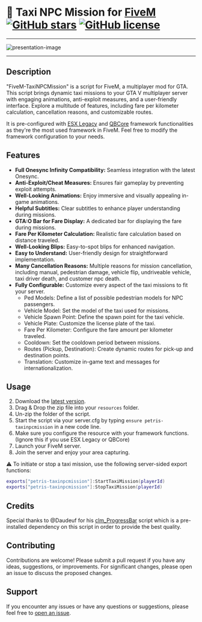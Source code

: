 # 🚕 Taxi NPC Mission for [FiveM](https://fivem.net/) [![GitHub stars](https://img.shields.io/github/stars/PetrisGR/FiveM-TaxiNPCMission.svg)](https://github.com/PetrisGR/FiveM-TaxiNPCMission/stargazers) [![GitHub license](https://img.shields.io/github/license/PetrisGR/FiveM-TaxiNPCMission.svg)](https://github.com/PetrisGR/FiveM-TaxiNPCMission/blob/master/LICENSE)

---

![presentation-image](https://github.com/PetrisGR/FiveM-TaxiNPCMission/assets/121623120/f06a752f-c3d8-46c5-b302-f74eea4f3a1e)

---

## Description

"FiveM-TaxiNPCMission" is a script for FiveM, a multiplayer mod for GTA. This script brings dynamic taxi missions to your GTA V multiplayer server with engaging animations, anti-exploit measures, and a user-friendly interface. Explore a multitude of features, including fare per kilometer calculation, cancellation reasons, and customizable routes.

It is pre-configured with [ESX Legacy](https://github.com/esx-framework/esx_core) and [QBCore](https://github.com/qbcore-framework/qb-core) framework functionalities as they're the most used framework in FiveM. Feel free to modify the framework configuration to your needs.

## Features

- **Full Onesync Infinity Compatibility:** Seamless integration with the latest Onesync.
- **Anti-Exploit/Cheat Measures:** Ensures fair gameplay by preventing exploit attempts.
- **Well-Looking Animations:** Enjoy immersive and visually appealing in-game animations.
- **Helpful Subtitles:** Clear subtitles to enhance player understanding during missions.
- **GTA:O Bar for Fare Display:** A dedicated bar for displaying the fare during missions.
- **Fare Per Kilometer Calculation:** Realistic fare calculation based on distance traveled.
- **Well-Looking Blips:** Easy-to-spot blips for enhanced navigation.
- **Easy to Understand:** User-friendly design for straightforward implementation.
- **Many Cancellation Reasons:** Multiple reasons for mission cancellation, including manual, pedestrian damage, vehicle flip, undriveable vehicle, taxi driver death, and customer npc death.
- **Fully Configurable:** Customize every aspect of the taxi missions to fit your server.
    - Ped Models: Define a list of possible pedestrian models for NPC passengers.
    - Vehicle Model: Set the model of the taxi used for missions.
    - Vehicle Spawn Point: Define the spawn point for the taxi vehicle.
    - Vehicle Plate: Customize the license plate of the taxi.
    - Fare Per Kilometer: Configure the fare amount per kilometer traveled.
    - Cooldown: Set the cooldown period between missions.
    - Routes (Pickup, Destination): Create dynamic routes for pick-up and destination points.
    - Translation: Customize in-game text and messages for internationalization.


## Usage

2. Download the [latest version](https://github.com/PetrisGR/FiveM-CaptureTheArea/releases/latest/download/petris-taxinpcmission.zip).
3. Drag & Drop the zip file into your `resources` folder.
4. Un-zip the folder of the script.
5. Start the script via your server.cfg by typing `ensure petris-taxinpcmission` in a new code line.  
6. Make sure you configure the resource with your framework functions. (Ignore this if you use ESX Legacy or QBCore)
7. Launch your FiveM server.
8. Join the server and enjoy your area capturing.

⚠️ To initiate or stop a taxi mission, use the following server-sided export functions:

```lua
exports["petris-taxinpcmission"]:StartTaxiMission(playerId)
exports["petris-taxinpcmission"]:StopTaxiMission(playerId)
```

## Credits

Special thanks to @Daudeuf for his [clm_ProgressBar](https://github.com/Daudeuf/clm_ProgressBar) script which is a pre-installed dependency on this script in order to provide the best quality.

## Contributing

Contributions are welcome! Please submit a pull request if you have any ideas, suggestions, or improvements. For significant changes, please open an issue to discuss the proposed changes.

## Support

If you encounter any issues or have any questions or suggestions, please feel free to [open an issue](https://github.com/PetrisGR/FiveM-TaxiNPCMission/issues).
